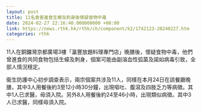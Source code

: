 ```yaml
---
layout: post
title: 11名食客進食生蠔及刺身後懷疑食物中毒
date: 2024-02-27 22:16:40.000000000 +08:00
link: https://news.rthk.hk/rthk/ch/component/k2/1742123-20240227.htm
categories: rthk
---
```


11人在銅鑼灣京都廣場3樓「瀛豐放題料理專門店」晚膳後，懷疑食物中毒，他們曾進食的共同食物包括生蠔及刺身，個案可能由副溶血性弧菌及諾如病毒引致，全部人情況穩定。

衞生防護中心初步調查表示，兩宗個案共涉及11人，同樣在本月24日在該餐廳晚膳，其中3人用餐後約3至12小時30分鐘，出現嘔吐、腹瀉及四肢乏力等病徵。其中1人已求醫，毋須入院。另外8人用餐後約24至46小時，出現類似病徵。其中3人已求醫，同樣毋須入院。
